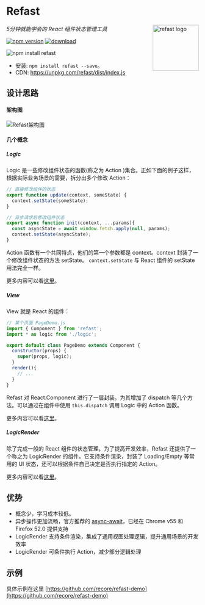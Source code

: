 # Refast

_5分钟就能学会的 React 组件状态管理工具_
<img src="https://user-images.githubusercontent.com/7709602/27905492-afbe494e-6272-11e7-9ca2-7ecea4bd4c0b.jpg" alt="refast logo" height="120" align="right" />


[![npm version](https://img.shields.io/npm/v/refast.svg?style=flat)](https://www.npmjs.com/package/refast) [![download](https://img.shields.io/npm/dm/refast.svg?style=flat)](https://www.npmjs.com/package/refast) 

![npm install refast](https://nodei.co/npm/refast.png?downloadRank=true&downloads=true)

* 安装: `npm install refast --save`。
* CDN: https://unpkg.com/refast/dist/index.js

## 设计思路
#### 架构图
![Refast架构图](https://user-images.githubusercontent.com/7709602/27064069-df2fccb4-5027-11e7-967c-90791a1422c2.png)

#### 几个概念
##### Logic
Logic 是一些修改组件状态的函数(称之为 Action )集合。正如下面的例子这样，根据实际业务场景的需要，拆分出多个修改 Action：
```javascript
// 直接修改组件的状态
export function update(context, someState) {
  context.setState(someState);
}

// 异步请求后修改组件状态
export async function init(context, ...params){
  const asyncState = await window.fetch.apply(null, params);
  context.setState(asyncState);
}
```

Action 函数有一个共同特点，他们的第一个参数都是 context。context 封装了一个修改组件状态的方法 setState。 `context.setState` 与 React 组件的 setState 用法完全一样。

更多内容可以看[这里](Logic.md)。

##### View
View 就是 React 的组件：
```javascript
// 某个页面 PageDemo.js
import { Component } from 'refast';
import * as logic from './logic';

export default class PageDemo extends Component {
  constructor(props) {
    super(props, logic);
  }
  render(){
    // ...
  }
}
```
Refast 对 React.Component 进行了一层封装。为其增加了 dispatch 等几个方法。可以通过在组件中使用 `this.dispatch` 调用 Logic 中的 Action 函数。

更多内容可以看[这里](guide.md)。

##### LogicRender
除了完成一般的 React 组件的状态管理，为了提高开发效率，Refast 还提供了一个称之为 LogicRender 的组件。它支持条件渲染，封装了 Loading/Empty 等常用的 UI 状态，还可以根据条件自己决定是否执行指定的 Action。


更多内容可以看[这里](LogicRender.md)。

## 优势

- 概念少，学习成本较低。
- 异步操作更加流畅，官方推荐的 [async-await](https://github.com/tc39/proposals/blob/master/finished-proposals.md)，已经在 Chrome v55 和 Firefox 52.0 提供支持
- LogicRender 支持条件渲染，集成了通用视图处理逻辑，提升通用场景的开发效率
- LogicRender 可条件执行 Action，减少部分逻辑处理

## 示例

具体示例在这里 [https://github.com/recore/refast-demo](https://github.com/recore/refast-demo)
